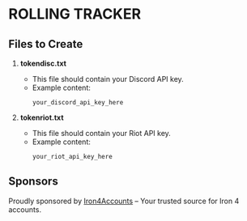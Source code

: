 # ROLLING TRACKER

## Files to Create

1. **tokendisc.txt**
    - This file should contain your Discord API key.
    - Example content:
      ```
      your_discord_api_key_here
      ```

2. **tokenriot.txt**
    - This file should contain your Riot API key.
    - Example content:
      ```
      your_riot_api_key_here
      ```


## Sponsors
Proudly sponsored by [Iron4Accounts](https://iron4accounts.com) – Your trusted source for Iron 4 accounts.